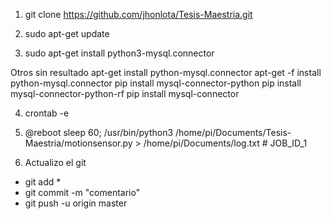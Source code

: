 1. git clone https://github.com/jhonlota/Tesis-Maestria.git

2. sudo apt-get update
3. sudo apt-get install python3-mysql.connector

Otros sin resultado
apt-get install python-mysql.connector
apt-get -f install python-mysql.connector
pip install mysql-connector-python
pip install mysql-connector-python-rf
pip install mysql-connector

4. crontab -e
5. @reboot sleep 60; /usr/bin/python3 /home/pi/Documents/Tesis-Maestria/motionsensor.py  > /home/pi/Documents/log.txt # JOB_ID_1

6. Actualizo el git
- git add *
- git commit -m "comentario"
- git push -u origin master






